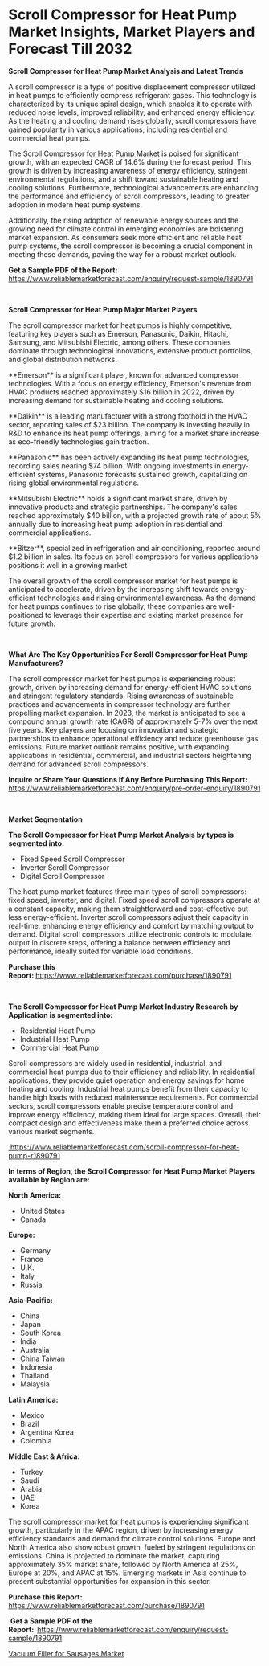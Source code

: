 <p><h1>Scroll Compressor for Heat Pump Market Insights, Market Players and Forecast Till 2032</h1></p><p><strong>Scroll Compressor for Heat Pump Market Analysis and Latest Trends</strong></p>
<p><p>A scroll compressor is a type of positive displacement compressor utilized in heat pumps to efficiently compress refrigerant gases. This technology is characterized by its unique spiral design, which enables it to operate with reduced noise levels, improved reliability, and enhanced energy efficiency. As the heating and cooling demand rises globally, scroll compressors have gained popularity in various applications, including residential and commercial heat pumps.</p><p>The Scroll Compressor for Heat Pump Market is poised for significant growth, with an expected CAGR of 14.6% during the forecast period. This growth is driven by increasing awareness of energy efficiency, stringent environmental regulations, and a shift toward sustainable heating and cooling solutions. Furthermore, technological advancements are enhancing the performance and efficiency of scroll compressors, leading to greater adoption in modern heat pump systems.</p><p>Additionally, the rising adoption of renewable energy sources and the growing need for climate control in emerging economies are bolstering market expansion. As consumers seek more efficient and reliable heat pump systems, the scroll compressor is becoming a crucial component in meeting these demands, paving the way for a robust market outlook.</p></p>
<p><strong>Get a Sample PDF of the Report:&nbsp;</strong> <a href="https://www.reliablemarketforecast.com/enquiry/request-sample/1890791?utm_campaign=2740&utm_medium=2&utm_source=Github&utm_content=ia&utm_term=01032025&utm_id=scroll-compressor-for-heat-pump">https://www.reliablemarketforecast.com/enquiry/request-sample/1890791</a></p>
<p>&nbsp;</p>
<p><strong>Scroll Compressor for Heat Pump Major Market Players</strong></p>
<p><p>The scroll compressor market for heat pumps is highly competitive, featuring key players such as Emerson, Panasonic, Daikin, Hitachi, Samsung, and Mitsubishi Electric, among others. These companies dominate through technological innovations, extensive product portfolios, and global distribution networks.</p><p>**Emerson** is a significant player, known for advanced compressor technologies. With a focus on energy efficiency, Emerson's revenue from HVAC products reached approximately $16 billion in 2022, driven by increasing demand for sustainable heating and cooling solutions.</p><p>**Daikin** is a leading manufacturer with a strong foothold in the HVAC sector, reporting sales of $23 billion. The company is investing heavily in R&D to enhance its heat pump offerings, aiming for a market share increase as eco-friendly technologies gain traction.</p><p>**Panasonic** has been actively expanding its heat pump technologies, recording sales nearing $74 billion. With ongoing investments in energy-efficient systems, Panasonic forecasts sustained growth, capitalizing on rising global environmental regulations.</p><p>**Mitsubishi Electric** holds a significant market share, driven by innovative products and strategic partnerships. The company's sales reached approximately $40 billion, with a projected growth rate of about 5% annually due to increasing heat pump adoption in residential and commercial applications.</p><p>**Bitzer**, specialized in refrigeration and air conditioning, reported around $1.2 billion in sales. Its focus on scroll compressors for various applications positions it well in a growing market.</p><p>The overall growth of the scroll compressor market for heat pumps is anticipated to accelerate, driven by the increasing shift towards energy-efficient technologies and rising environmental awareness. As the demand for heat pumps continues to rise globally, these companies are well-positioned to leverage their expertise and existing market presence for future growth.</p></p>
<p>&nbsp;</p>
<p><strong>What Are The Key Opportunities For Scroll Compressor for Heat Pump Manufacturers?</strong></p>
<p><p>The scroll compressor market for heat pumps is experiencing robust growth, driven by increasing demand for energy-efficient HVAC solutions and stringent regulatory standards. Rising awareness of sustainable practices and advancements in compressor technology are further propelling market expansion. In 2023, the market is anticipated to see a compound annual growth rate (CAGR) of approximately 5-7% over the next five years. Key players are focusing on innovation and strategic partnerships to enhance operational efficiency and reduce greenhouse gas emissions. Future market outlook remains positive, with expanding applications in residential, commercial, and industrial sectors heightening demand for advanced scroll compressors.</p></p>
<p><strong>Inquire or Share Your Questions If Any Before Purchasing This Report:</strong> <a href="https://www.reliablemarketforecast.com/enquiry/pre-order-enquiry/1890791?utm_campaign=2740&utm_medium=2&utm_source=Github&utm_content=ia&utm_term=01032025&utm_id=scroll-compressor-for-heat-pump">https://www.reliablemarketforecast.com/enquiry/pre-order-enquiry/1890791</a></p>
<p>&nbsp;</p>
<p><strong>Market Segmentation</strong></p>
<p><strong>The Scroll Compressor for Heat Pump Market Analysis by types is segmented into:</strong></p>
<p><ul><li>Fixed Speed Scroll Compressor</li><li>Inverter Scroll Compressor</li><li>Digital Scroll Compressor</li></ul></p>
<p><p>The heat pump market features three main types of scroll compressors: fixed speed, inverter, and digital. Fixed speed scroll compressors operate at a constant capacity, making them straightforward and cost-effective but less energy-efficient. Inverter scroll compressors adjust their capacity in real-time, enhancing energy efficiency and comfort by matching output to demand. Digital scroll compressors utilize electronic controls to modulate output in discrete steps, offering a balance between efficiency and performance, ideally suited for variable load conditions.</p></p>
<p><strong>Purchase this Report:&nbsp;</strong><a href="https://www.reliablemarketforecast.com/purchase/1890791?utm_campaign=2740&utm_medium=2&utm_source=Github&utm_content=ia&utm_term=01032025&utm_id=scroll-compressor-for-heat-pump">https://www.reliablemarketforecast.com/purchase/1890791</a></p>
<p>&nbsp;</p>
<p><strong>The Scroll Compressor for Heat Pump Market Industry Research by Application is segmented into:</strong></p>
<p><ul><li>Residential Heat Pump</li><li>Industrial Heat Pump</li><li>Commercial Heat Pump</li></ul></p>
<p><p>Scroll compressors are widely used in residential, industrial, and commercial heat pumps due to their efficiency and reliability. In residential applications, they provide quiet operation and energy savings for home heating and cooling. Industrial heat pumps benefit from their capacity to handle high loads with reduced maintenance requirements. For commercial sectors, scroll compressors enable precise temperature control and improve energy efficiency, making them ideal for large spaces. Overall, their compact design and effectiveness make them a preferred choice across various market segments.</p></p>
<p><a href="https://www.reliablemarketforecast.com/scroll-compressor-for-heat-pump-r1890791?utm_campaign=2740&utm_medium=2&utm_source=Github&utm_content=ia&utm_term=01032025&utm_id=scroll-compressor-for-heat-pump">&nbsp;https://www.reliablemarketforecast.com/scroll-compressor-for-heat-pump-r1890791</a></p>
<p><strong>In terms of Region, the Scroll Compressor for Heat Pump Market Players available by Region are:</strong></p>
<p>
    <p> <strong> North America: </strong>
        <ul>
            <li>United States</li>
            <li>Canada</li>
        </ul>
        </p> 
    <p> <strong> Europe: </strong>
        <ul>
            <li>Germany</li>
            <li>France</li>
            <li>U.K.</li>
            <li>Italy</li>
            <li>Russia</li>
        </ul>
        </p> 
    <p> <strong> Asia-Pacific: </strong>
        <ul>
            <li>China</li>
            <li>Japan</li>
            <li>South Korea</li>
            <li>India</li>
            <li>Australia</li>
            <li>China Taiwan</li>
            <li>Indonesia</li>
            <li>Thailand</li>
            <li>Malaysia</li>
        </ul>
        </p> 
    <p> <strong> Latin America: </strong>
        <ul>
            <li>Mexico</li>
            <li>Brazil</li>
            <li>Argentina Korea</li>
            <li>Colombia</li>
        </ul>
        </p> 
    <p> <strong> Middle East & Africa: </strong>
        <ul>
            <li>Turkey</li>
            <li>Saudi</li>
            <li>Arabia</li>
            <li>UAE</li>
            <li>Korea</li>
        </ul>
    </p>
    </p>
<p><p>The scroll compressor market for heat pumps is experiencing significant growth, particularly in the APAC region, driven by increasing energy efficiency standards and demand for climate control solutions. Europe and North America also show robust growth, fueled by stringent regulations on emissions. China is projected to dominate the market, capturing approximately 35% market share, followed by North America at 25%, Europe at 20%, and APAC at 15%. Emerging markets in Asia continue to present substantial opportunities for expansion in this sector.</p></p>
<p><strong>Purchase this Report: </strong><a href="https://www.reliablemarketforecast.com/purchase/1890791?utm_campaign=2740&utm_medium=2&utm_source=Github&utm_content=ia&utm_term=01032025&utm_id=scroll-compressor-for-heat-pump">https://www.reliablemarketforecast.com/purchase/1890791</a></p>
<p>&nbsp;<strong>Get a Sample PDF of the Report:&nbsp;&nbsp;</strong><a href="https://www.reliablemarketforecast.com/enquiry/request-sample/1890791?utm_campaign=2740&utm_medium=2&utm_source=Github&utm_content=ia&utm_term=01032025&utm_id=scroll-compressor-for-heat-pump">https://www.reliablemarketforecast.com/enquiry/request-sample/1890791</a></p>
<p><strong></strong></p>
<p><p><a href="https://github.com/djembashote/Market-Research-Report-List-1/blob/main/vacuum-filler-for-sausages-market.md?utm_campaign=2740&utm_medium=2&utm_source=Github&utm_content=ia&utm_term=01032025&utm_id=scroll-compressor-for-heat-pump">Vacuum Filler for Sausages Market</a></p></p>